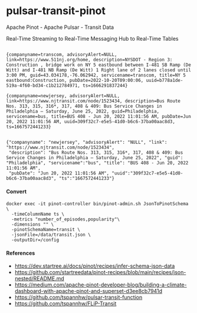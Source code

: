 # pulsar-transit-pinot
Apache Pinot - Apache Pulsar - Transit Data

Real-Time Streaming
to
Real-Time Messaging Hub
to
Real-Time Tables

````

{companyname=transcom, advisoryAlert=NULL, link=https://www.511nj.org/home, description=NYSDOT - Region 3: Construction , bridge work on NY 5 eastbound between I-481 SB Ramp (De Witt) and I-481 NB Ramp (De Witt) 1 Right lane of 2 lanes closed until 3:00 PM, guid=43.034178,-76.062942, servicename=transcom, title=NY 5 eastbound:Construction, pubDate=2022-10-20T09:00:06, uuid=b778a1de-519a-4f60-bd34-c1b212784971, ts=1666291837244}

{companyname=newjersey, advisoryAlert=NULL, link=https://www.njtransit.com/node/1523434, description=Bus Route Nos. 313, 315, 316*, 317, 408 & 409: Bus Service Changes in Philadelphia – Saturday, June 25, 2022, guid=Philadelphia, servicename=bus, title=BUS 408 - Jun 20, 2022 11:01:56 AM, pubDate=Jun 20, 2022 11:01:56 AM, uuid=309f32c7-e5e5-41d0-b6c6-37ba00aac8d3, ts=1667572441233}


{"companyname": "newjersey", "advisoryAlert": "NULL", "link": "https://www.njtransit.com/node/1523434", 
 "description": "Bus Route Nos. 313, 315, 316*, 317, 408 & 409: Bus Service Changes in Philadelphia – Saturday, June 25, 2022", "guid": "Philadelphia", "servicename":"bus", "title": "BUS 408 - Jun 20, 2022 11:01:56 AM", 
 "pubDate": "Jun 20, 2022 11:01:56 AM", "uuid":"309f32c7-e5e5-41d0-b6c6-37ba00aac8d3", "ts":"1667572441233"}

````

#### Convert

````
docker exec -it pinot-controller bin/pinot-admin.sh JsonToPinotSchema \
  -timeColumnName ts \
  -metrics "number_of_episodes,popularity"\
  -dimensions "" \
  -pinotSchemaName=transit \
  -jsonFile=/data/transit.json \
  -outputDir=/config

````


#### References

* https://dev.startree.ai/docs/pinot/recipes/infer-schema-json-data
* https://github.com/startreedata/pinot-recipes/blob/main/recipes/json-nested/README.md
* https://medium.com/apache-pinot-developer-blog/building-a-climate-dashboard-with-apache-pinot-and-superset-d3ee8cb7941d
* https://github.com/tspannhw/pulsar-transit-function
* https://github.com/tspannhw/FLiP-Transit


